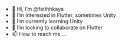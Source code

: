 - 👋 Hi, I’m @fatihhkaya
- 👀 I’m interested in Flutter, sometimes Unity
- 🌱 I’m currently learning Unity
- 💞️ I’m looking to collaborate on Flutter
- 📫 How to reach me ...

<!---
fatihhkaya/fatihhkaya is a ✨ special ✨ repository because its `README.md` (this file) appears on your GitHub profile.
You can click the Preview link to take a look at your changes.
--->
